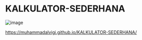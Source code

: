 # KALKULATOR-SEDERHANA
![image](https://github.com/user-attachments/assets/e924d959-09f1-4ec8-89e6-b2fce544da03)


https://muhammadalvigi.github.io/KALKULATOR-SEDERHANA/
